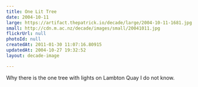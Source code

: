 ```yaml
---
title: One Lit Tree
date: 2004-10-11
large: https://artifact.thepatrick.io/decade/large/2004-10-11-1681.jpg
small: http://cdn.m.ac.nz/decade/images/small/20041011.jpg
flickrUrl: null
photoId: null
createdAt: 2011-01-30 11:07:16.80915
updatedAt: 2004-10-27 19:32:52
layout: decade-image

---
```

Why there is the one tree with lights on Lambton Quay I do not know.
